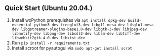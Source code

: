 ## Quick Start (Ubuntu 20.04.)

1. Install wxPython prerequisites via 
`apt install dpkg-dev build-essential python3-dev freeglut3-dev libgl1-mesa-dev libglu1-mesa-dev libgstreamer-plugins-base1.0-dev libgtk-3-dev libjpeg-dev libnotify-dev libpng-dev libsdl2-dev libsm-dev libtiff-dev libwebkit2gtk-4.0-dev libxtst-dev`
2. Run `pip install -r requirements.txt ` 
3. Install scroot for pyautogui via `sudo apt-get install scrot` 
